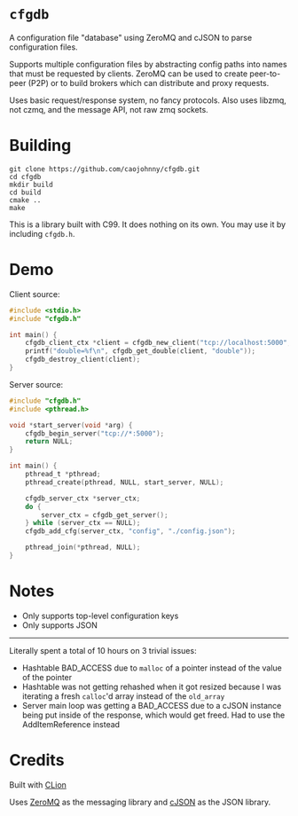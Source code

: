 # `cfgdb`

A configuration file "database" using ZeroMQ and cJSON to 
parse configuration files.

Supports multiple configuration files by abstracting config
paths into names that must be requested by clients. ZeroMQ
can be used to create peer-to-peer (P2P) or to build
brokers which can distribute and proxy requests.

Uses basic request/response system, no fancy protocols.
Also uses libzmq, not czmq, and the message API, not raw
zmq sockets.

# Building

``` shell
git clone https://github.com/caojohnny/cfgdb.git
cd cfgdb
mkdir build
cd build
cmake ..
make
```

This is a library built with C99. It does nothing on its
own. You may use it by including `cfgdb.h`.

# Demo

Client source:

``` C
#include <stdio.h>
#include "cfgdb.h"

int main() {
    cfgdb_client_ctx *client = cfgdb_new_client("tcp://localhost:5000", "config");
    printf("double=%f\n", cfgdb_get_double(client, "double"));
    cfgdb_destroy_client(client);
}
```

Server source:

``` C
#include "cfgdb.h"
#include <pthread.h>

void *start_server(void *arg) {
    cfgdb_begin_server("tcp://*:5000");
    return NULL;
}

int main() {
    pthread_t *pthread;
    pthread_create(pthread, NULL, start_server, NULL);

    cfgdb_server_ctx *server_ctx;
    do {
        server_ctx = cfgdb_get_server();
    } while (server_ctx == NULL);
    cfgdb_add_cfg(server_ctx, "config", "./config.json");

    pthread_join(*pthread, NULL);
}
```

# Notes

  - Only supports top-level configuration keys
  - Only supports JSON
  
---
  
Literally spent a total of 10 hours on 3 trivial issues:

  - Hashtable BAD_ACCESS due to `malloc` of a pointer
  instead of the value of the pointer
  - Hashtable was not getting rehashed when it got
  resized because I was iterating a fresh `calloc`'d array
  instead of the `old_array`
  - Server main loop was getting a BAD_ACCESS due to a
  cJSON instance being put inside of the response, which
  would get freed. Had to use the AddItemReference instead
  
# Credits

Built with [CLion](https://www.jetbrains.com/clion/)

Uses [ZeroMQ](http://zeromq.org/) as the messaging library
and [cJSON](https://github.com/DaveGamble/cJSON) as the
JSON library.
